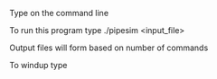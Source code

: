 Type <make> on the command line

To run this program type
./pipesim <input_file>

Output files will form based
on number of commands

To windup type <make clean>
